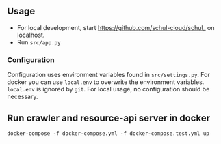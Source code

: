 ## Usage

- For local development, start https://github.com/schul-cloud/schul_ on localhost. 
- Run `src/app.py`

### Configuration 
Configuration uses environment variables found in `src/settings.py`.
For docker you can use `local.env` to overwrite the environment variables. `local.env` is ignored by `git`.
For local usage, no configuration should be necessary.

## Run crawler and resource-api server in docker

`docker-compose -f docker-compose.yml -f docker-compose.test.yml up`
